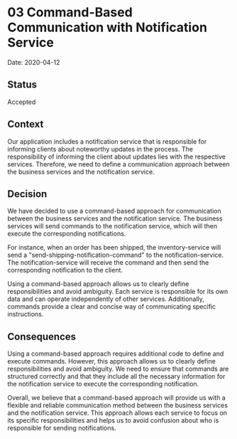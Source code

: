 # 03 Command-Based Communication with Notification Service

Date: 2020-04-12

## Status

Accepted

## Context

Our application includes a notification service that is responsible for informing clients about noteworthy updates in the process. The responsibility of informing the client about updates lies with the respective services. Therefore, we need to define a communication approach between the business services and the notification service.

## Decision

We have decided to use a command-based approach for communication between the business services and the notification service. The business services will send commands to the notification service, which will then execute the corresponding notifications.

For instance, when an order has been shipped, the inventory-service will send a "send-shipping-notification-command" to the notification-service. The notification-service will receive the command and then send the corresponding notification to the client.

Using a command-based approach allows us to clearly define responsibilities and avoid ambiguity. Each service is responsible for its own data and can operate independently of other services. Additionally, commands provide a clear and concise way of communicating specific instructions.

## Consequences

Using a command-based approach requires additional code to define and execute commands. However, this approach allows us to clearly define responsibilities and avoid ambiguity. We need to ensure that commands are structured correctly and that they include all the necessary information for the notification service to execute the corresponding notification.

Overall, we believe that a command-based approach will provide us with a flexible and reliable communication method between the business services and the notification service. This approach allows each service to focus on its specific responsibilities and helps us to avoid confusion about who is responsible for sending notifications.